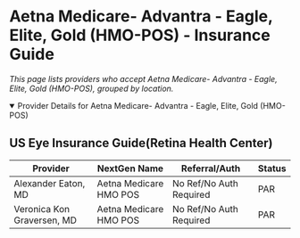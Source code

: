 # Aetna Medicare- Advantra - Eagle, Elite, Gold (HMO-POS) - Insurance Guide

*This page lists providers who accept Aetna Medicare- Advantra - Eagle, Elite, Gold (HMO-POS), grouped by location.*

<details open><summary>Provider Details for Aetna Medicare- Advantra - Eagle, Elite, Gold (HMO-POS)</summary>

## US Eye Insurance Guide(Retina Health Center)

| Provider | NextGen Name | Referral/Auth | Status |
|----------|-------------|--------------|--------|
| Alexander Eaton, MD | Aetna Medicare HMO POS | No Ref/No Auth Required | PAR |
| Veronica Kon Graversen, MD | Aetna Medicare HMO POS | No Ref/No Auth Required | PAR |

</details>

